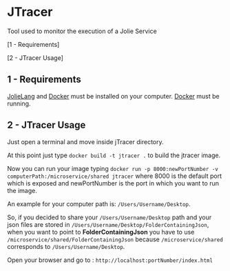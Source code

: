 # JTracer
Tool used to monitor the execution of a Jolie Service

[1 - Requirements]

[2 - JTracer Usage]

## 1 - Requirements

[JolieLang](http://jolie-lang.org/) and [Docker](https://www.docker.com/) must be installed on your computer. 
[Docker](https://www.docker.com/) must be running.

## 2 - JTracer Usage

Just open a terminal and move inside jTracer directory.

At this point just type ```docker build -t jtracer .``` to build the jtracer image.

Now you can run your image typing ```docker run -p 8000:newPortNumber -v computerPath:/microservice/shared jtracer``` where 8000 is the default port which is exposed and newPortNumber is the port in which you want to run the image. 

An example for your computer path is: `/Users/Username/Desktop`. 

So, if you decided to share your `/Users/Username/Desktop` path and your json files are stored in `/Users/Username/Desktop/FolderContainingJson`, when you want to point to **FolderContainingJson** you have to use `/microservice/shared/FolderContainingJson` because `/microservice/shared` corresponds to `/Users/Username/Desktop`.

Open your browser and go to : ```http://localhost:portNumber/index.html```

